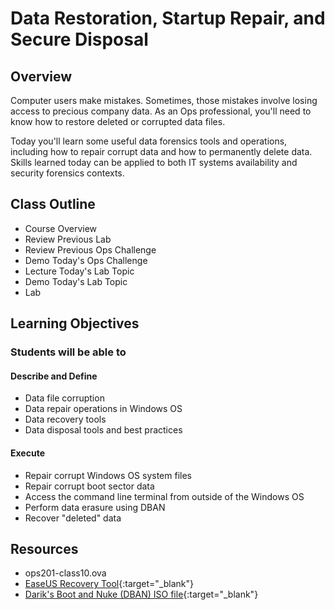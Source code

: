 # Data Restoration, Startup Repair, and Secure Disposal

## Overview

Computer users make mistakes. Sometimes, those mistakes involve losing access to precious company data. As an Ops professional, you'll need to know how to restore deleted or corrupted data files.

Today you'll learn some useful data forensics tools and operations, including how to repair corrupt data and how to permanently delete data. Skills learned today can be applied to both IT systems availability and security forensics contexts.

## Class Outline

- Course Overview
- Review Previous Lab
- Review Previous Ops Challenge
- Demo Today's Ops Challenge
- Lecture Today's Lab Topic
- Demo Today's Lab Topic
- Lab

## Learning Objectives

### Students will be able to

#### Describe and Define

- Data file corruption
- Data repair operations in Windows OS
- Data recovery tools
- Data disposal tools and best practices

#### Execute

- Repair corrupt Windows OS system files
- Repair corrupt boot sector data
- Access the command line terminal from outside of the Windows OS
- Perform data erasure using DBAN
- Recover "deleted" data

## Resources

- ops201-class10.ova
- [EaseUS Recovery Tool](https://www.easeus.com/datarecoverywizard/free-data-recovery-software.htm){:target="_blank"}
- [Darik's Boot and Nuke (DBAN) ISO file](https://sourceforge.net/projects/dban/files/dban/dban-2.3.0/dban-2.3.0_i586.iso/download){:target="_blank"}
